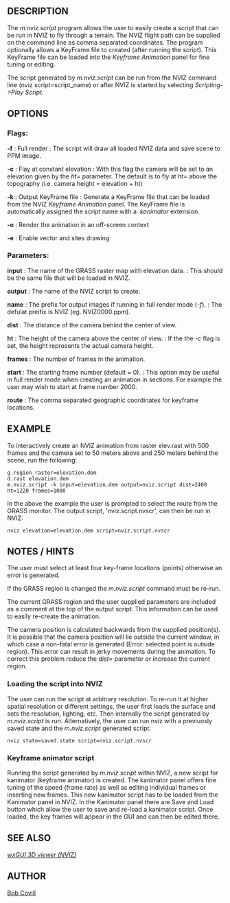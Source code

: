 ## DESCRIPTION

The *m.nviz.script* program allows the user to easily create a script
that can be run in NVIZ to fly through a terrain. The NVIZ flight path
can be supplied on the command line as comma separated coordinates. The
program optionally allows a KeyFrame file to created (after running the
script). This KeyFrame file can be loaded into the *Keyframe Animation*
panel for fine tuning or editing.

The script generated by *m.nviz.script* can be run from the NVIZ command
line (nviz script=script_name) or after NVIZ is started by selecting
*Scripting-\>Play Script*.

## OPTIONS

### Flags:

**-f**
:   Full render
:   The script will draw all loaded NVIZ data and save scene to PPM
    image.

**-c**
:   Flay at constant elevation
:   With this flag the camera will be set to an elevation given by the
    *ht=* parameter. The default is to fly at *ht=* above the topography
    (i.e. camera height = elevation + ht)

**-k**
:   Output KeyFrame file
:   Generate a KeyFrame file that can be loaded from the NVIZ *Keyframe
    Animation* panel. The KeyFrame file is automatically assigned the
    script name with a *.kanimator* extension.

**-o**
:   Render the animation in an off-screen context

**-e**
:   Enable vector and sites drawing

### Parameters:

**input**
:   The name of the GRASS raster map with elevation data.
:   This should be the same file that will be loaded in NVIZ.

**output**
:   The name of the NVIZ script to create.

**name**
:   The prefix for output images if running in full render mode (*-f*).
:   The defulat preifix is NVIZ (eg. NVIZ0000.ppm).

**dist**
:   The distance of the camera behind the center of view.

**ht**
:   The height of the camera above the center of view.
:   If the the *-c* flag is set, the height represents the actual camera
    height.

**frames**
:   The number of frames in the animation.

**start**
:   The starting frame number (default = 0).
:   This option may be useful in full render mode when creating an
    animation in sections. For example the user may wish to start at
    frame number 2000.

**route**
:   The comma separated geographic coordinates for keyframe locations.

## EXAMPLE

To interactively create an NVIZ animation from raster elev.rast with 500
frames and the camera set to 50 meters above and 250 meters behind the
scene, run the following:

```
g.region raster=elevation.dem
d.rast elevation.dem
m.nviz.script -k input=elevation.dem output=nviz.script dist=2400 ht=1220 frames=1000
```

In the above the example the user is prompted to select the route from
the GRASS monitor. The output script, \'nviz.script.nvscr\', can then be
run in NVIZ:

```
nviz elevation=elevation.dem script=nviz.script.nvscr
```

## NOTES / HINTS

The user must select at least four key-frame locations (points)
otherwise an error is generated.

If the GRASS region is changed the *m.nviz.script* command must be
re-run.

The current GRASS region and the user supplied parameters are included
as a comment at the top of the output script. This information can be
used to easily re-create the animation.

The camera position is calculated backwards from the supplied
position(s). It is possible that the camera position will lie outside
the current window, in which case a non-fatal error is generated (Error:
selected point is outside region). This error can result in jerky
movements during the animation. To correct this problem reduce the
*dist=* parameter or increase the current region.

### Loading the script into NVIZ

The user can run the script at arbitrary resolution. To re-run it at
higher spatial resolution or different settings, the user first loads
the surface and sets the resolution, lighting, etc. Then internally the
script generated by *m.nviz.script* is run. Alternatively, the user can
run nviz with a previuosly saved state and the *m.nviz.script* generated
script:

```
nviz state=saved.state script=nviz.script.nvscr
```

### Keyframe animator script

Running the script generated by *m.nviz.script* within NVIZ, a new
script for kanimator (keyframe animator) is created. The kanimator panel
offers fine tuning of the speed (frame rate) as well as editing
individual frames or inserting new frames. This new kanimator script has
to be loaded from the Kanimator panel in NVIZ. In the Kanimator panel
there are Save and Load button which allow the user to save and re-load
a kanimator script. Once loaded, the key frames will appear in the GUI
and can then be edited there.

## SEE ALSO

*[wxGUI 3D viewer (NVIZ)](wxGUI.nviz.html)*

## AUTHOR

[Bob Covill](mailto:bcovill@tekmap.ns.ca)
